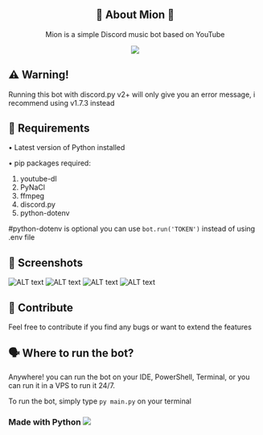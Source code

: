 <h2 align="center">🎵 About Mion 🎵</h2>
<p align="center">Mion is a simple Discord music bot based on YouTube</p>
<p align="center">
  <img src="https://i.ibb.co/jM5MZ5R/github.jpg" />
</p>

<h2>⚠️ Warning!</h2>

Running this bot with discord.py v2+ will only give you an error message, i recommend using v1.7.3 instead

<h2>🤖 Requirements</h2>

• Latest version of Python installed

• pip packages required:

  1. youtube-dl
  2. PyNaCl
  3. ffmpeg
  4. discord.py
  5. python-dotenv 

#python-dotenv is optional you can use `bot.run('TOKEN')` instead of using .env file

<h2>📸 Screenshots</h2

![ALT text](https://i.ibb.co/XL8jm5G/1.png)
![ALT text](https://i.ibb.co/pWFQZ8L/2.png)
![ALT text](https://i.ibb.co/P1Jx6T6/3.png)
![ALT text](https://i.ibb.co/kSFCNJs/4.png)

<h2>🤝 Contribute</h2>
<p>Feel free to contribute if you find any bugs or want to extend the features</p>

<h2>🗣️ Where to run the bot?</h2>

Anywhere! you can run the bot on your IDE, PowerShell, Terminal, or you can run it in a VPS to run it 24/7.

To run the bot, simply type `py main.py` on your terminal

<h3>Made with Python  <img src="https://i.ibb.co/dQG1Lzh/python3.png" /></h3> 
